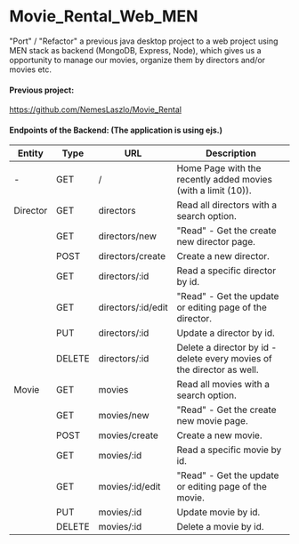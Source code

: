 # Movie_Rental_Web_MEN

"Port" / "Refactor" a previous java desktop project to a web project using MEN stack as backend (MongoDB, Express, Node), which gives us a opportunity to manage our movies, organize them by directors and/or movies etc.

#### Previous project:

https://github.com/NemesLaszlo/Movie_Rental

#### Endpoints of the Backend: (The application is using ejs.)

| Entity   | Type   | URL                | Description                                                            |
| -------- | ------ | ------------------ | ---------------------------------------------------------------------- |
| -        | GET    | /                  | Home Page with the recently added movies (with a limit (10)).          |
| Director | GET    | directors          | Read all directors with a search option.                               |
|          | GET    | directors/new      | "Read" - Get the create new director page.                             |
|          | POST   | directors/create   | Create a new director.                                                 |
|          | GET    | directors/:id      | Read a specific director by id.                                        |
|          | GET    | directors/:id/edit | "Read" - Get the update or editing page of the director.               |
|          | PUT    | directors/:id      | Update a director by id.                                               |
|          | DELETE | directors/:id      | Delete a director by id - delete every movies of the director as well. |
| Movie    | GET    | movies             | Read all movies with a search option.                                  |
|          | GET    | movies/new         | "Read" - Get the create new movie page.                                |
|          | POST   | movies/create      | Create a new movie.                                                    |
|          | GET    | movies/:id         | Read a specific movie by id.                                           |
|          | GET    | movies/:id/edit    | "Read" - Get the update or editing page of the movie.                  |
|          | PUT    | movies/:id         | Update movie by id.                                                    |
|          | DELETE | movies/:id         | Delete a movie by id.                                                  |
